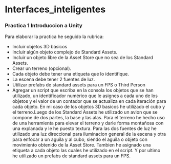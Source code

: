 # Interfaces_inteligentes
### Practica 1 Introduccion a Unity
Para elaborar la practica he seguido la rubrica:
- Incluir objetos 3D básicos
- Incluir  algún objeto complejo de Standard Assets.
- Incluir un objeto libre de la Asset Store que no sea de los Standard Assets.
- Crear un terreno (opcional).
- Cada objeto debe tener una etiqueta que lo identifique.
- La escena debe tener 2 fuentes de luz.
- Utilizar prefabs de standard assets para un FPS o Third Person
- Agregar un script que escriba en la consola los objetos que se han utilizado, un identificador numérico que le asignes a cada uno de los objetos  y el valor de un contador que se actualiza en cada iteración para cada objeto. 
En mi caso de los objetos 3D basicos he utilizado el cubo y el terreno.Luego de los Standard Assets he utilizado un avion que se compone de dos partes, la base y las alas.
Para el terreno he hecho uso de una herramienta para elevar el terreno y darle forma montañosa con una explanada y le he puesto textura. Para las dos fuentes de luz he utilizado una luz direccional para iluminacion general de la escena y otra para enfocar a un aguila y al cubo, siendo el aguila o objeto con movimiento obtenido de la Asset Store.
Tambien he asignado una etiqueta a cada objeto las cuales he utilizado en el script.
Y por ultimo he utilizado un prefabs de standard assets para un FPS.
